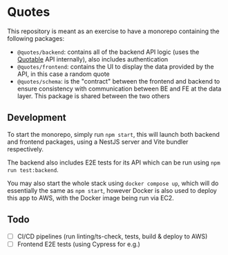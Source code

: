 # Quotes

This repository is meant as an exercise to have a monorepo containing the following packages:
- `@quotes/backend`: contains all of the backend API logic (uses the [Quotable](https://github.com/lukePeavey/quotable) API internally), also includes authentication
- `@quotes/frontend`: contains the UI to display the data provided by the API, in this case a random quote
- `@quotes/schema`: is the "contract" between the frontend and backend to ensure consistency with communication between BE and FE at the data layer. This package is shared between the two others

## Development
To start the monorepo, simply run `npm start`, this will launch both backend and frontend packages, using a NestJS server and Vite bundler respectively.

The backend also includes E2E tests for its API which can be run using `npm run test:backend`.

You may also start the whole stack using `docker compose up`, which will do essentially the same as `npm start`, however Docker is also used to deploy this app to AWS, with the Docker image being run via EC2.

## Todo
- [ ] CI/CD pipelines (run linting/ts-check, tests, build & deploy to AWS)
- [ ] Frontend E2E tests (using Cypress for e.g.)